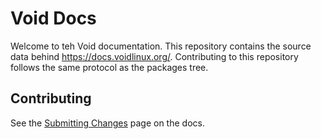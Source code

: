 # Void Docs

Welcome to teh Void documentation. This repository contains the source data
behind <https://docs.voidlinux.org/>. Contributing to this repository follows
the same protocol as the packages tree.

## Contributing

See the [Submitting
Changes](https://docs.voidlinux.org/contributing/void-docs/submitting.html) page
on the docs.
